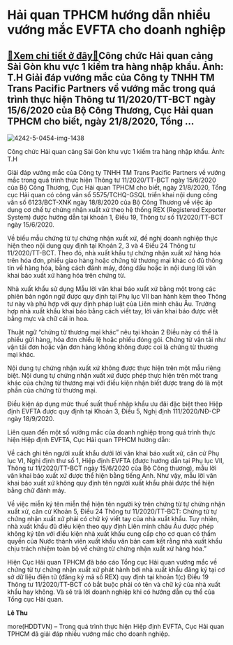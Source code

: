 Hải quan TPHCM hướng dẫn nhiều vướng mắc EVFTA cho doanh nghiệp
===============================================================

[:gift:Xem chi tiết ở đây:gift:](https://hddtvn.com/hai-quan-tphcm-huong-dan-nhieu-vuong-mac-evfta-cho-doanh-nghiep-2/)Công chức Hải quan cảng Sài Gòn khu vực 1 kiểm tra hàng nhập khẩu. Ảnh: T.H Giải đáp vướng mắc của Công ty TNHH TM Trans Pacific Partners về vướng mắc trong quá trình thực hiện Thông tư 11/2020/TT-BCT ngày 15/6/2020 của Bộ Công Thương, Cục Hải quan TPHCM cho biết, ngày 21/8/2020, Tổng …
-----------------------------------------------------------------------------------------------------------------------------------------------------------------------------------------------------------------------------------------------------------------------------------------------





![4242-5-0454-img-1438](https://hddtvn.com/wp-content/uploads/2021/01/4242_5-0454_IMG-1438.jpg "Công chức Hải quan TPHCM kiểm tra hàng hoá NK qua cảng Cát Lái. 	Ảnh: T.H")


Công chức Hải quan cảng Sài Gòn khu vực 1 kiểm tra hàng nhập khẩu. Ảnh: T.H



Giải đáp vướng mắc của Công ty TNHH TM Trans Pacific Partners về vướng mắc trong quá trình thực hiện Thông tư 11/2020/TT-BCT ngày 15/6/2020 của Bộ Công Thương, Cục Hải quan TPHCM cho biết, ngày 21/8/2020, Tổng cục Hải quan có công văn số 5575/TCHQ-GSQL triển khai nội dung công văn số 6123/BCT-XNK ngày 18/8/2020 của Bộ Công Thương về việc áp dụng cơ chế tự chứng nhận xuất xứ theo hệ thống REX (Registered Exporter System) được hướng dẫn tại khoản 1, Điều 19, Thông tư số 11/2020/TT-BCT ngày 15/6/2020.


Về biểu mẫu chứng từ tự chứng nhận xuất xứ, đề nghị doanh nghiệp thực hiện theo nội dung quy định tại Khoản 2, 3 và 4 Điều 24 Thông tư 11/2020/TT-BCT. Theo đó, nhà xuất khẩu tự chứng nhận xuất xứ hàng hóa trên hóa đơn, phiếu giao hàng hoặc chứng từ thương mại khác có đủ thông tin về hàng hóa, bằng cách đánh máy, đóng dấu hoặc in nội dung lời văn khai báo xuất xứ hàng hóa trên chứng từ.


Nhà xuất khẩu sử dụng Mẫu lời văn khai báo xuất xứ bằng một trong các phiên bản ngôn ngữ được quy định tại Phụ lục VII ban hành kèm theo Thông tư này và phù hợp với quy định pháp luật của Liên minh châu Âu. Trường hợp nhà xuất khẩu khai báo bằng cách viết tay, lời văn khai báo được viết bằng mực và chữ cái in hoa.


Thuật ngữ “chứng từ thương mại khác” nêu tại khoản 2 Điều này có thể là phiếu gửi hàng, hóa đơn chiếu lệ hoặc phiếu đóng gói. Chứng từ vận tải như vận tải đơn hoặc vận đơn hàng không không được coi là chứng từ thương mại khác.


Nội dung tự chứng nhận xuất xứ không được thực hiện trên một mẫu riêng biệt. Nội dung tự chứng nhận xuất xứ được phép thực hiện trên một trang khác của chứng từ thương mại với điều kiện nhận biết được trang đó là một phần của chứng từ thương mại.


Điều kiện áp dụng mức thuế suất thuế nhập khẩu ưu đãi đặc biệt theo Hiệp định EVFTA được quy định tại Khoản 3, Điều 5, Nghị định 111/2020/NĐ-CP ngày 18/9/2020.


Liên quan đến một số vướng mắc của doanh nghiệp trong quá trình thực hiện Hiệp định EVFTA, Cục Hải quan TPHCM hướng dẫn:


Về cách ghi tên người xuất khẩu dưới lời văn khai báo xuất xứ, căn cứ Phụ lục VI, Nghị định thư số 1, Hiệp định EVFTA (được hướng dẫn tại Phụ lục VII, Thông tư 11/2020/TT-BCT ngày 15/6/2020 của Bộ Công thương), mẫu lời văn khai báo xuất xứ được thể hiện bằng tiếng Anh. Như vậy, mẫu lời văn khai báo xuất xứ không quy định tên người xuất khẩu phải được thể hiện bằng chữ đánh máy.


Về việc miễn ký tên miễn thể hiện tên người ký trên chứng từ tự chứng nhận xuất xứ, căn cứ Khoản 5, Điều 24 Thông tư 11/2020/TT-BCT: Chứng từ tự chứng nhận xuất xứ phải có chữ ký viết tay của nhà xuất khẩu. Tuy nhiên, nhà xuất khẩu đủ điều kiện theo quy định Liên minh châu Âu được phép không ký tên với điều kiện nhà xuất khấu cung cấp cho cơ quan có thẩm quyền của Nước thành viên xuất khẩu văn bản cam kết rằng nhà xuất khẩu chịu trách nhiệm toàn bộ về chứng từ chứng nhận xuất xứ hàng hóa.”


Hiện Cục Hải quan TPHCM đã báo cáo Tổng cục Hải quan vướng mắc về chứng từ tự chứng nhận xuất xứ phát hành bởi nhà xuất khẩu đăng ký tại cơ sở dữ liệu điện tử (đăng ký mã số REX) quy định tại khoản 1(c) Điều 19 Thông tư 11/2020/TT-BCT có bắt buộc phải có tên và chữ ký của nhà xuất khẩu hay không. Và sẽ trả lời doanh nghiệp khi có hướng dẫn cụ thể của Tổng cục Hải quan.




**Lê Thu**



more(HDDTVN) – Trong quá trình thực hiện Hiệp định EVFTA, Cục Hải quan TPHCM đã giải đáp nhiều vướng mắc cho doanh nghiệp.

